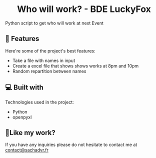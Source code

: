 <h1 align="center" id="title">Who will work? - BDE LuckyFox</h1>

<p id="description">Python script to get who will work at next Event</p>
  
  
<h2>🧐 Features</h2>

Here're some of the project's best features:

*   Take a file with names in input
*   Create a excel file that shows shows works at 8pm and 10pm
*   Random repartition between names

  
<h2>💻 Built with</h2>

Technologies used in the project:

*   Python
*   openpyxl

<h2>💖Like my work?</h2>

If you have any inquiries please do not hesitate to contact me at contact@sachadvr.fr